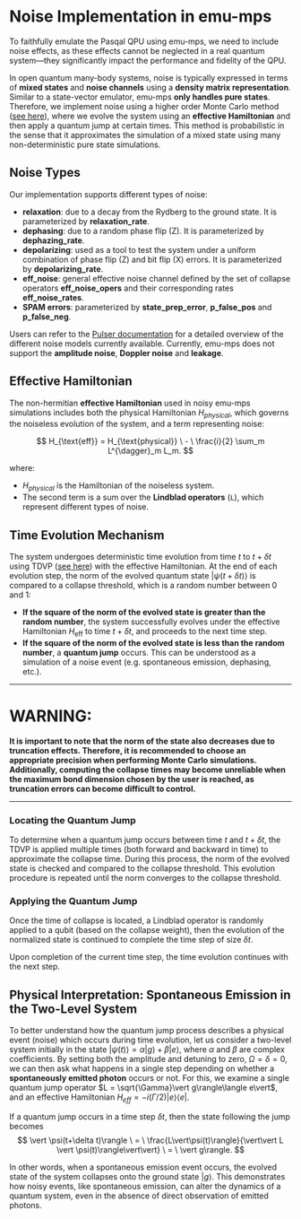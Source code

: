 # Noise Implementation in emu-mps
To faithfully emulate the Pasqal QPU using emu-mps, we need to include noise effects, as these effects cannot be neglected in a real quantum system—they significantly impact the performance and fidelity of the QPU.

In open quantum many-body systems, noise is typically expressed in terms of **mixed states** and **noise channels** using a **density matrix representation**. Similar to a state-vector emulator, emu-mps **only handles pure states**. Therefore, we implement noise using a higher order Monte Carlo method ([see here](https://www.phys.ens.psl.eu/~dalibard/publi3/osa_93.pdf)), where we evolve the system using an **effective Hamiltonian** and then apply a quantum jump at certain times. This method is probabilistic in the sense that it approximates the simulation of a mixed state using many non-deterministic pure state simulations.

## Noise Types

Our implementation supports different types of noise:

- **relaxation**: due to a decay from the Rydberg to the ground state. It is parameterized by **relaxation_rate**.
- **dephasing**: due to a random phase flip (Z). It is parameterized by **dephazing_rate**.
- **depolarizing**: used as a tool to test the system under a uniform combination of phase flip (Z) and bit flip (X) errors. It is parameterized by **depolarizing_rate**.
- **eff_noise**: general effective noise channel defined by the set of collapse operators **eff_noise_opers** and their corresponding rates **eff_noise_rates**.
- **SPAM errors**: parameterized by **state_prep_error**, **p_false_pos** and **p_false_neg**.

 Users can refer to the [Pulser documentation](https://pulser.readthedocs.io/en/stable/tutorials/noisy_sim.html) for a detailed overview of the different noise models currently available. Currently, emu-mps does not support the **amplitude noise**, **Doppler noise** and **leakage**.

## Effective Hamiltonian
The non-hermitian **effective Hamiltonian** used in noisy emu-mps simulations includes both the physical Hamiltonian $H_{physical}$, which governs the noiseless evolution of the system, and a term representing noise:

$$
H_{\text{eff}} = H_{\text{physical}} \ - \ \frac{i}{2} \sum_m L^{\dagger}_m L_m.
$$

where:
- $H_{physical}$ is the Hamiltonian of the noiseless system.
- The second term is a sum over the **Lindblad operators** (`L`), which represent different types of noise.

## Time Evolution Mechanism

The system undergoes deterministic time evolution from time $t$ to $t + \delta t$ using TDVP ([see here](tdvp.md)) with the effective Hamiltonian. At the end of each evolution step, the norm of the evolved quantum state $\vert \psi (t + \delta t)\rangle$ is compared to a collapse threshold, which is a random number between $0$ and $1$:

- **If the square of the norm of the evolved state is greater than the random number**, the system successfully evolves under the effective Hamiltonian $H_{\text{eff}}$ to time $t + \delta t$, and proceeds to the next time step.
- **If the square of the norm of the evolved state is less than the random number**, a **quantum jump** occurs. This can be understood as a simulation of a noise event (e.g. spontaneous emission, dephasing, etc.).

---

# **WARNING:**

**It is important to note that the norm of the state also decreases due to truncation effects. Therefore, it is recommended to choose an appropriate precision when performing Monte Carlo simulations. Additionally, computing the collapse times may become unreliable when the maximum bond dimension chosen by the user is reached, as truncation errors can become difficult to control.**

---

### Locating the Quantum Jump

To determine when a quantum jump occurs between time $t$ and $t + \delta t$, the TDVP is applied multiple times (both forward and backward in time) to approximate the collapse time. During this process, the norm of the evolved state is checked and compared to the collapse threshold. This evolution procedure is repeated until the norm converges to the collapse threshold.

### Applying the Quantum Jump

Once the time of collapse is located, a Lindblad operator is randomly applied to a qubit (based on the collapse weight), then the evolution of the normalized state is continued to complete the time step of size $\delta t$.

Upon completion of the current time step, the time evolution continues with the next step.

## Physical Interpretation: Spontaneous Emission in the Two-Level System

To better understand how the quantum jump process describes a physical event (noise) which occurs during time evolution, let us consider a two-level system initially in the state $\vert \psi(t)\rangle = \alpha\vert g\rangle + \beta \vert e\rangle$, where $\alpha$ and $\beta$ are complex coefficients. By setting both the amplitude and detuning to zero, $\Omega = \delta = 0$, we can then ask what happens in a single step depending on whether a **spontaneously emitted photon** occurs or not. For this, we examine a single quantum jump operator $L = \sqrt{\Gamma}\vert g\rangle\langle e\vert$, and an effective Hamiltonian $H_{eff} = -i(\Gamma/2)\vert e\rangle\langle e\vert$.

If a quantum jump occurs in a time step $\delta t$, then the state following the jump becomes
$$
\vert \psi(t+\delta t)\rangle \ = \ \frac{L\vert\psi(t)\rangle}{\vert\vert L \vert \psi(t)\rangle\vert\vert} \ = \ \vert g\rangle.
$$

In other words, when a spontaneous emission event occurs, the evolved state of the system collapses onto the ground state $\vert g\rangle$. This demonstrates how noisy events, like spontaneous emission, can alter the dynamics of a quantum system, even in the absence of direct observation of emitted photons.
